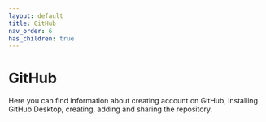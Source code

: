 ```yaml
---
layout: default
title: GitHub
nav_order: 6
has_children: true
---
```


# GitHub  

Here you can find information about creating account on GitHub, installing GitHub Desktop, creating, adding and sharing the repository.